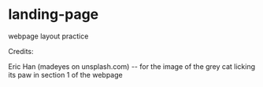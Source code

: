 # landing-page
webpage layout practice


Credits:

Eric Han (madeyes on unsplash.com) -- for the image of the grey cat licking its paw in section 1 of the webpage
